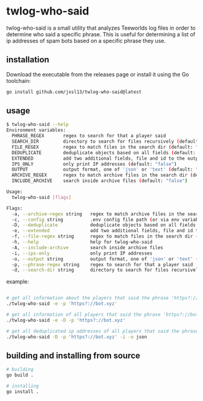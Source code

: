 # twlog-who-said

twlog-who-said is a small utility that analyzes Teeworlds log files in order to determine who said a specific phrase.
This is useful for determining a list of ip addresses of spam bots based on a specific phrase they use.

## installation

Download the executable from the releases page or install it using the Go toolchain:

```bash
go install github.com/jxsl13/twlog-who-said@latest
```

## usage

```bash
$ twlog-who-said --help
Environment variables:
  PHRASE_REGEX       regex to search for that a player said
  SEARCH_DIR         directory to search for files recursively (default: ".")
  FILE_REGEX         regex to match files in the search dir (default: ".*\\.log$")
  DEDUPLICATE        deduplicate objects based on all fields (default: "false")
  EXTENDED           add two additional fields, file and id to the output (default: "false")
  IPS_ONLY           only print IP addresses (default: "false")
  OUTPUT             output format, one of 'json' or 'text' (default: "text")
  ARCHIVE_REGEX      regex to match archive files in the search dir (default: "\\.(7z|bz2|gz|tar|xz|zip|xz|zst|lz)$")
  INCLUDE_ARCHIVE    search inside archive files (default: "false")

Usage:
  twlog-who-said [flags]

Flags:
  -a, --archive-regex string   regex to match archive files in the search dir (default "\\.(7z|bz2|gz|tar|xz|zip|xz|zst|lz)$")
  -c, --config string          .env config file path (or via env variable CONFIG)
  -D, --deduplicate            deduplicate objects based on all fields
  -e, --extended               add two additional fields, file and id to the output
  -f, --file-regex string      regex to match files in the search dir (default ".*\\.log$")
  -h, --help                   help for twlog-who-said
  -A, --include-archive        search inside archive files
  -i, --ips-only               only print IP addresses
  -o, --output string          output format, one of 'json' or 'text' (default "text")
  -p, --phrase-regex string    regex to search for that a player said
  -d, --search-dir string      directory to search for files recursively (default ".")
```

example:

```bash

# get all information about the players that said the phrase 'https?://bot.xyz\..+'
./twlog-who-said -e -p 'https?://bot.xyz'

# get all information of all players that said the phrase 'https?://bot.xyz\..+' but deduplicate all entries
./twlog-who-said -e -D -p 'https?://bot.xyz'

# get all deduplicated ip addresses of all players that said the phrase 'https?://bot.xyz\..+'
./twlog-who-said -D -p 'https?://bot.xyz' -i -o json
````

## building and installing from source

```bash
# building
go build .

# installing
go install .
```
